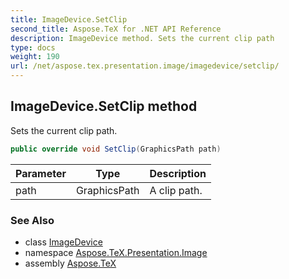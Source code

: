 ```yaml
---
title: ImageDevice.SetClip
second_title: Aspose.TeX for .NET API Reference
description: ImageDevice method. Sets the current clip path
type: docs
weight: 190
url: /net/aspose.tex.presentation.image/imagedevice/setclip/
---
```

## ImageDevice.SetClip method

Sets the current clip path.

```csharp
public override void SetClip(GraphicsPath path)
```

| Parameter | Type | Description |
| --- | --- | --- |
| path | GraphicsPath | A clip path. |

### See Also

* class [ImageDevice](../)
* namespace [Aspose.TeX.Presentation.Image](../../imagedevice/)
* assembly [Aspose.TeX](../../../)


